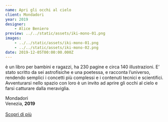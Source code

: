 ```yaml
---
name: Apri gli occhi al cielo
client: Mondadori
year: 2019
designer:
    - Alice Beniero
preview: ../../static/assets/iki-mono-01.png
images:
    - ../../static/assets/iki-mono-01.png
    - ../../static/assets/iki-mono-02.png
date: 2019-12-05T00:00:00.000Z
---
```


è un libro per bambini e ragazzi, ha 230 pagine e circa 140 illustrazioni. E’ stato scritto da sei astrofisiche e una poetessa, e racconta l’universo, rendendo semplici i concetti più complessi e i contenuti tecnici e scientifici. Avventurarsi nello spazio con loro è un invito ad aprire gli occhi al cielo e farsi catturare dalla meraviglia.

Mondadori  
Venezia, **2019**<br><br>
[Scopri di più](https://cargocollective.com/alicebeniero)
